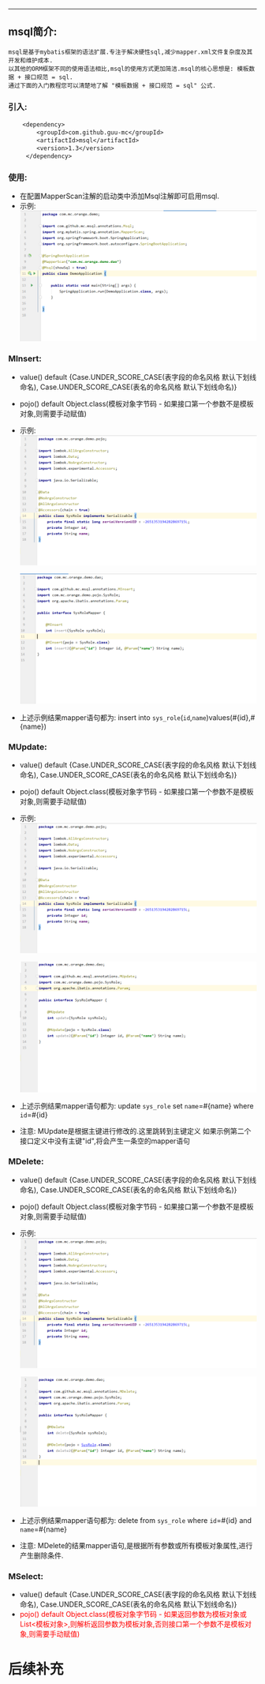 ***

## **msql简介:**

    msql是基于mybatis框架的语法扩展.专注于解决硬性sql,减少mapper.xml文件复杂度及其开发和维护成本.
    以其他的ORM框架不同的使用语法相比,msql的使用方式更加简洁.msql的核心思想是: 模板数据 + 接口规范 = sql.
    通过下面的入门教程您可以清楚地了解 "模板数据 + 接口规范 = sql" 公式.

### **引入:**
        <dependency>
            <groupId>com.github.guu-mc</groupId>
            <artifactId>msql</artifactId>
            <version>1.3</version>
         </dependency>


### **使用:**
  * 在配置MapperScan注解的启动类中添加Msql注解即可启用msql.
  * 示例:
    ![image](./images/20190808014446.png)


### MInsert:
  * value() default {Case.UNDER_SCORE_CASE(表字段的命名风格 默认下划线命名), Case.UNDER_SCORE_CASE(表名的命名风格 默认下划线命名)}
  * pojo() default Object.class(模板对象字节码 - 如果接口第一个参数不是模板对象,则需要手动赋值)
  * 示例:
    ![image](./images/20190808023855.png)

    ![image](./images/20190808024026.png)
  * 上述示例结果mapper语句都为: insert into `sys_role`(`id`,`name`)values(#{id},#{name})


### MUpdate:
  * value() default {Case.UNDER_SCORE_CASE(表字段的命名风格 默认下划线命名), Case.UNDER_SCORE_CASE(表名的命名风格 默认下划线命名)}
  * pojo() default Object.class(模板对象字节码 - 如果接口第一个参数不是模板对象,则需要手动赋值)
  * 示例:
    ![image](./images/20190808023855.png)

    ![image](./images/20190808105417.png)
  * 上述示例结果mapper语句都为: update `sys_role` set `name`=#{name} where `id`=#{id}
  * 注意: MUpdate是根据主键进行修改的.这里跳转到主键定义 如果示例第二个接口定义中没有主键"id",将会产生一条空的mapper语句


### MDelete:

  * value() default {Case.UNDER_SCORE_CASE(表字段的命名风格 默认下划线命名), Case.UNDER_SCORE_CASE(表名的命名风格 默认下划线命名)}
  * pojo() default Object.class(模板对象字节码 - 如果接口第一个参数不是模板对象,则需要手动赋值)
  * 示例:
    ![image](./images/20190808023855.png)

    ![image](./images/20190808111258.png)
  * 上述示例结果mapper语句都为: delete from `sys_role` where `id`=#{id} and `name`=#{name}
  * 注意: MDelete的结果mapper语句,是根据所有参数或所有模板对象属性,进行产生删除条件.


### MSelect:

  * value() default {Case.UNDER_SCORE_CASE(表字段的命名风格 默认下划线命名), Case.UNDER_SCORE_CASE(表名的命名风格 默认下划线命名)}
  * <label style="color:red">pojo() default Object.class(模板对象字节码 - 如果返回参数为模板对象或List<模板对象>,则解析返回参数为模板对象,否则接口第一个参数不是模板对象,则需要手动赋值)</label>


# 后续补充

